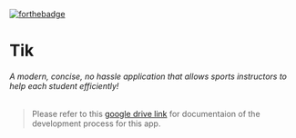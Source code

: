 [![forthebadge](https://forthebadge.com/images/badges/built-with-love.svg)](https://forthebadge.com)
# Tik 
###### A modern, concise, no hassle application that allows sports instructors to help each student efficiently!
> Please refer to this [google drive link](https://drive.google.com/drive/folders/1WrG2WeJLghRqBOeAX8X3fPGEQROWC7pz?usp=sharing "Tik App development process") for documentaion of the development process for this app.



